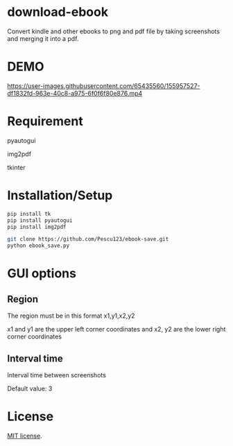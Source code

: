 # download-ebook
Convert kindle and other ebooks to png and pdf file by taking screenshots and merging it into a pdf.

# DEMO
https://user-images.githubusercontent.com/65435560/155957527-df1832fd-963e-40c8-a975-6f0f6f80e876.mp4

# Requirement
pyautogui

img2pdf

tkinter
# Installation/Setup
```bash
pip install tk
pip install pyautogui
pip install img2pdf

git clone https://github.com/Pescu123/ebook-save.git
python ebook_save.py
```
# GUI options

## Region
The region must be in this format x1,y1,x2,y2

x1 and y1 are the upper left corner coordinates and x2, y2 are the lower right corner coordinates

## Interval time
Interval time between screenshots

Default value: 3
# License
[MIT license](https://en.wikipedia.org/wiki/MIT_License).
